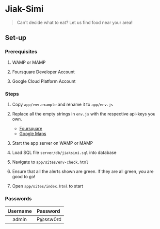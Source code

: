 # Jiak-Simi

> Can't decide what to eat? Let us find food near your area!

## Set-up

### Prerequisites

1. WAMP or MAMP

1. Foursquare Developer Account

1. Google Cloud Platform Account

### Steps

1. Copy `app/env.example` and rename it to `app/env.js`

1. Replace all the empty strings in `env.js` with the respective api-keys you own.
    - [Foursquare](https://developer.foursquare.com)
    - [Google Maps](https://developers.google.com/maps/documentation/javascript/get-api-key)

1. Start the app server on WAMP or MAMP

1. Load SQL file `server/db/jiaksimi.sql` into database

1. Navigate to `app/sites/env-check.html`

1. Ensure that all the alerts shown are green. If they are all green, you are good to go!

1. Open `app/sites/index.html` to start

### Passwords

|Username           |Password|
|:-----------------:|:-------------------|
|admin              |P@ssw0rd            |
